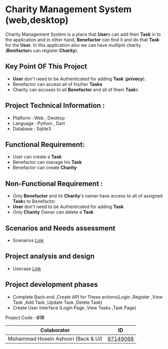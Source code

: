 # Charity Management System (web,desktop)

Charity Management System is a place that **User**s can add their
**Task** in to the application and in other hand, **Benefactor** can find it and do that **Task** for the **User**.
In this application also we can have multiple charity (**Benifactor**s can register **Charity**).

## Key Point OF This Project

- **User** don't need to be Authenticated for adding **Task** (***privacy***).
- Benefactor can access all of his/her **Tasks**
- Charity can accsses to all **Benefactor** and all of them **Task**s

## Project Technical Information :

- Platform : Web , Desktop
- Language : Python , Dart
- Database : Sqlite3

## Functional Requirement:
- User can create a **Task**
- Benefactor can manage his **Task**
- Benefactor can create **Charity**

## Non-Functional Requirement :
- Only **Benefactor** and its **Charity**'s owner have access to all of assigned **Task**s to Benefactor
- **User** don't need to be Authenticated for adding **Task**
- Only **Charity** Owner can delete a **Task**

## Scenarios and Needs assessment
- Scenarios [Link](https://github.com/CenaAshoori/charity/blob/master/Documents/Scenarios.md)

## Project analysis and design
- Usecase [Link](https://github.com/CenaAshoori/charity/blob/master/Documents/UseCase.md)

## Project development phases

- Complete Back-end ,Create API for These actions(Login ,Register ,View Task ,Add Task ,Update Task ,Delete Task)
- Create User Interface (Login Page ,View Tasks ,Task Page)

Project Code : **_G15_**

Colaborator | ID
------------ | -------------
Mohammad Hosein Ashoori (Back & UI)|[97149068](http://github.com/CenaAshoori)
